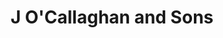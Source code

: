 ---
title: "J O'Callaghan and Sons"
address: "Rockfield, Tralee Road, Killarney, Co. Kerry"
tel: "+353 (0)64 663 1095"
county: "Kerry"
category: "Coach Hire"
type: "Content"
lat: "52.08974075317383"
lng: "-9.513821601867676"
---